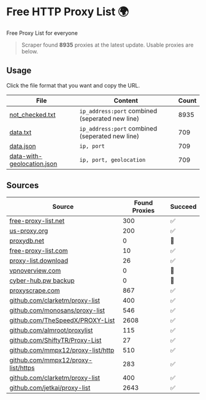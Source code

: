 
# Free HTTP Proxy List 🌍

Free Proxy List for everyone

> Scraper found **8935** proxies at the latest update. Usable proxies are below.

## Usage

Click the file format that you want and copy the URL.


|File|Content|Count|
|----|-------|-----|
|[not_checked.txt](https://raw.githubusercontent.com/yemixzy/proxy-list/main/proxy-list/not_checked.txt)|`ip_address:port` combined (seperated new line)|8935|
|[data.txt](https://raw.githubusercontent.com/yemixzy/proxy-list/main/proxy-list/data.txt)|`ip_address:port` combined (seperated new line)|709|
|[data.json](https://raw.githubusercontent.com/yemixzy/proxy-list/main/proxy-list/data.json)|`ip, port`|709|
|[data-with-geolocation.json](https://raw.githubusercontent.com/yemixzy/proxy-list/main/proxy-list/data-with-geolocation.json)|`ip, port, geolocation`|709|

## Sources

|Source|Found Proxies|Succeed|
|------|-------------|-------|
|[free-proxy-list.net](https://free-proxy-list.net)|300|✅|
|[us-proxy.org](https://www.us-proxy.org)|200|✅|
|[proxydb.net](http://proxydb.net)|0|🚫|
|[free-proxy-list.com](https://free-proxy-list.com/?page=&port=&type%5B%5D=http&type%5B%5D=https&up_time=0&search=Search)|10|✅|
|[proxy-list.download](https://www.proxy-list.download/HTTP)|26|✅|
|[vpnoverview.com](https://vpnoverview.com/privacy/anonymous-browsing/free-proxy-servers)|0|🚫|
|[cyber-hub.pw backup](http://yemix.xyz/proxy/proxy.txt)|0|🚫|
|[proxyscrape.com](https://api.proxyscrape.com/v2/?request=displayproxies&protocol=http&timeout=10000&country=all&ssl=all&anonymity=all)|867|✅|
|[github.com/clarketm/proxy-list](https://raw.githubusercontent.com/clarketm/proxy-list/master/proxy-list-raw.txt)|400|✅|
|[github.com/monosans/proxy-list](https://raw.githubusercontent.com/monosans/proxy-list/main/proxies/http.txt)|546|✅|
|[github.com/TheSpeedX/PROXY-List](https://raw.githubusercontent.com/TheSpeedX/PROXY-List/master/http.txt)|2608|✅|
|[github.com/almroot/proxylist](https://raw.githubusercontent.com/almroot/proxylist/master/list.txt)|115|✅|
|[github.com/ShiftyTR/Proxy-List](https://raw.githubusercontent.com/ShiftyTR/Proxy-List/master/http.txt)|27|✅|
|[github.com/mmpx12/proxy-list/http](https://raw.githubusercontent.com/mmpx12/proxy-list/master/http.txt)|510|✅|
|[github.com/mmpx12/proxy-list/https](https://raw.githubusercontent.com/mmpx12/proxy-list/master/https.txt)|283|✅|
|[github.com/clarketm/proxy-list](https://raw.githubusercontent.com/clarketm/proxy-list/master/proxy-list-raw.txt)|400|✅|
|[github.com/jetkai/proxy-list](https://raw.githubusercontent.com/jetkai/proxy-list/main/online-proxies/txt/proxies.txt)|2643|✅|


